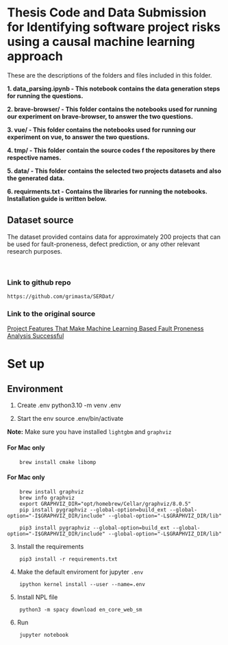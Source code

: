 
# Thesis Code and Data Submission for Identifying software project risks using a causal machine learning approach

These are the descriptions of the folders and files included in this folder.  

**1. data_parsing.ipynb  - This notebook contains the data generation steps for running the questions.** 

**2. brave-browser/  - This folder contains the notebooks used for running our experiment on brave-browser, to answer the two questions.** 

**3. vue/  - This folder contains the notebooks used for running our experiment on vue, to answer the two questions.** 

**4. tmp/  - This folder contain the source codes f the repositores by there respective names.** 

**5. data/  - This folder contains the selected two projects datasets and also the generated data.** 

**6. requirments.txt  - Contains the libraries for running the notebooks. Installation guide is written below.** 

## Dataset source

The dataset provided contains data for approximately 200 projects that can be used for fault-proneness, defect prediction, or any other relevant research purposes.

<br>

### Link to github repo
```
https://github.com/grimasta/SERDat/
```

### Link to the original source

[Project Features That Make Machine Learning Based Fault Proneness Analysis Successful](https://figshare.com/articles/dataset/Project_Features_That_Make_Machine-Learning_Based_Fault_Proneness_Analysis_Successful/21044443)



# Set up


## Environment 

1. Create .env
    python3.10 -m venv .env

2. Start the env
    source .env/bin/activate

**Note:** Make sure you have installed `lightgbm` and `graphviz`
#### For Mac only
```
    brew install cmake libomp
```

#### For Mac only
```
    brew install graphviz                                    
    brew info graphviz
    export GRAPHVIZ_DIR="opt/homebrew/Cellar/graphviz/8.0.5"
    pip install pygraphviz --global-option=build_ext --global-option="-I$GRAPHVIZ_DIR/include" --global-option="-L$GRAPHVIZ_DIR/lib"

    pip3 install pygraphviz --global-option=build_ext --global-option="-I$GRAPHVIZ_DIR/include" --global-option="-L$GRAPHVIZ_DIR/lib"
```

3. Install the requirements
```
    pip3 install -r requirements.txt
```
    
4. Make the default enviroment for jupyter `.env`
```    
    ipython kernel install --user --name=.env
```
5. Install NPL file
```
    python3 -m spacy download en_core_web_sm
```
6. Run
```
    jupyter notebook
```
